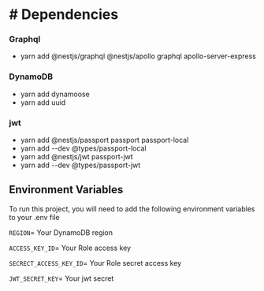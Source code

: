# # Dependencies

### Graphql

- yarn add @nestjs/graphql @nestjs/apollo graphql apollo-server-express

### DynamoDB

- yarn add dynamoose
- yarn add uuid

### jwt

- yarn add @nestjs/passport passport passport-local
- yarn add --dev @types/passport-local
- yarn add @nestjs/jwt passport-jwt
- yarn add --dev @types/passport-jwt

## Environment Variables

To run this project, you will need to add the following environment variables to your .env file

`REGION`= Your DynamoDB region

`ACCESS_KEY_ID`= Your Role access key

`SECRECT_ACCESS_KEY_ID`= Your Role secret access key

`JWT_SECRET_KEY`= Your jwt secret
